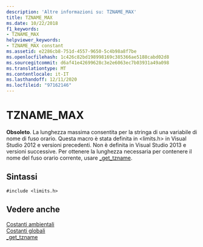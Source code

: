 ```yaml
---
description: 'Altre informazioni su: TZNAME_MAX'
title: TZNAME_MAX
ms.date: 10/22/2018
f1_keywords:
- TZNAME_MAX
helpviewer_keywords:
- TZNAME_MAX constant
ms.assetid: e2286cb8-751d-4557-9650-5c4b98a8f7be
ms.openlocfilehash: 1c426c82bd198998169c385366ae5188cabd02d8
ms.sourcegitcommit: d6af41e42699628c3e2e6063ec7b03931a49a098
ms.translationtype: MT
ms.contentlocale: it-IT
ms.lasthandoff: 12/11/2020
ms.locfileid: "97162146"
---
```

# <a name="tzname_max"></a>TZNAME_MAX

**Obsoleto**. La lunghezza massima consentita per la stringa di una variabile di nome di fuso orario. Questa macro è stata definita in \<limits.h> in Visual Studio 2012 e versioni precedenti. Non è definita in Visual Studio 2013 e versioni successive. Per ottenere la lunghezza necessaria per contenere il nome del fuso orario corrente, usare [_get_tzname](../c-runtime-library/reference/get-tzname.md).

## <a name="syntax"></a>Sintassi

```
#include <limits.h>
```

## <a name="see-also"></a>Vedere anche

[Costanti ambientali](../c-runtime-library/environmental-constants.md)<br/>
[Costanti globali](../c-runtime-library/global-constants.md)<br/>
[_get_tzname](../c-runtime-library/reference/get-tzname.md)
